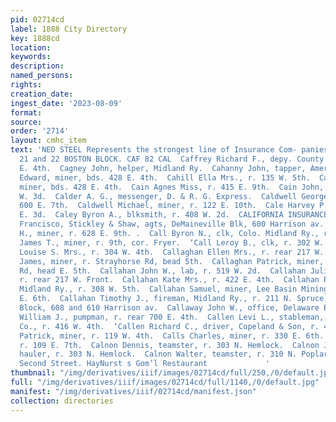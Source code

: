 ```yaml
---
pid: 02714cd
label: 1888 City Directory
key: 1888cd
location: 
keywords: 
description: 
named_persons: 
rights: 
creation_date: 
ingest_date: '2023-08-09'
format: 
source: 
order: '2714'
layout: cmhc_item
text: 'NED STEEL Represents the strongest line of Insurance Com- panies in the City.
  21 and 22 BOSTON BLOCK. CAF 82 CAL  Caffrey Richard F., depy. County Clerk, r. 424
  E. 4th.  Cagney John, helper, Midland Ry.  Cahanny John, tapper, American Smelter.  Cahill
  Edward, miner, bds. 428 E. 4th.  Cahill Ella Mrs., r. 135 W. 5th.  Cahill Michael,
  miner, bds. 428 E. 4th.  Cain Agnes Miss, r. 415 E. 9th.  Cain John, miner, r. 509
  W. 3d.  Calder A. G., messenger, D. & R. G. Express.  Caldwell George F., lab, r.
  600 E. 7th.  Caldwell Michael, miner, r. 122 E. 10th.  Cale Harvey P., agt, r. 3314
  E. 3d.  Caley Byron A., blksmith, r. 408 W. 2d.  CALIFORNIA INSURANCE CO., San _
  Francisco, Stickley & Shaw, agts, DeMaineville Blk, 600 Harrison av.  Calkins Herbert
  H., miner, r. 628 E. 9th. .  Call Byron N., clk, Colo. Midland Ry., r. 206 W. 3d.  Call
  James T., miner, r. 9th, cor. Fryer.  ‘Call Leroy B., clk, r. 302 W. 4th.  ‘Call
  Louise S. Mrs., r. 304 W. 4th.  Callaghan Ellen Mrs., r. rear 217 W. Front.  Callaghan
  James, miner, r. Strayhorse Rd, bead 5th.  Callaghan Patrick, miner, r. Strayhorse
  Rd, head E. 5th.  Callahan John W., lab, r. 519 W. 2d.  Callahan Julia Miss, dressmkr,
  r. rear 217 W. Front.  Callahan Kate Mrs., r. 422 E. 4th.  Callahan Patrick, lab,
  Midland Ry., r. 308 W. 5th.  Callahan Samuel, miner, Lee Basin Mining Co., r. 217
  E. 6th.  Callahan Timothy J., fireman, Midland Ry., r. 211 N. Spruce.  Callaway
  Block, 608 and 610 Harrison av.  Callaway John W., office, Delaware Blk.  Callaway
  William J., pumpman, r. rear 700 E. 4th.  Callen Levi L., stableman, Sunshine Coal
  Co., r. 416 W. 4th.  ‘Callen Richard C., driver, Copeland & Son, r. 416 W. 4th.  Callery
  Patrick, miner, r. 119 W. 4th.  Calls Charles, miner, r. 330 E. 6th.  Calis Marshall,
  r. 109 E. 7th.  Calnon Dennis, teamster, r. 303 N. Hemlock.  Calnon James C., ore
  hauler, r. 303 N. Hemlock.  Calnon Walter, teamster, r. 310 N. Poplar.  #708 East
  Second Street. HayNurst s Gom’l Restaurant             '
thumbnail: "/img/derivatives/iiif/images/02714cd/full/250,/0/default.jpg"
full: "/img/derivatives/iiif/images/02714cd/full/1140,/0/default.jpg"
manifest: "/img/derivatives/iiif/02714cd/manifest.json"
collection: directories
---
```

